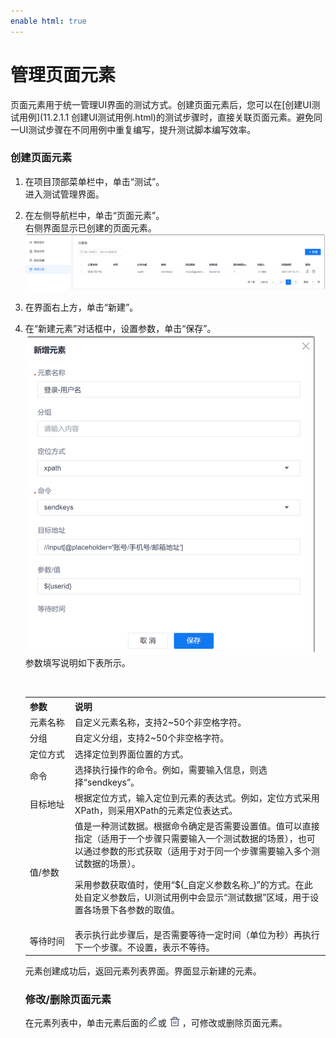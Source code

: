 ```yaml
---
enable html: true
---
```

# 管理页面元素

页面元素用于统一管理UI界面的测试方式。创建页面元素后，您可以在[创建UI测试用例](11.2.1.1 创建UI测试用例.html)的测试步骤时，直接关联页面元素。避免同一UI测试步骤在不同用例中重复编写，提升测试脚本编写效率。

### 创建页面元素
1. 在项目顶部菜单栏中，单击“测试”。                
    进入测试管理界面。                     
2. 在左侧导航栏中，单击“页面元素”。                        
    右侧界面显示已创建的页面元素。      
   <img src="fig/测试-元素列表.png" style="zoom:50%">
3. 在界面右上方，单击“新建”。
4. 在“新建元素”对话框中，设置参数，单击“保存”。      
    <img src="fig/测试-新增元素.png" style="zoom:50%">                    
    参数填写说明如下表所示。
    
     <style>
table th:first-of-type {
    width: 15%;
}
table th:nth-of-type(2) {
    width: 85%;
}
</style>     
     <table>
<tr>
    <th>参数</th>
    <th>说明</th>
</tr>
<tr>
    <td>元素名称</td>
    <td>自定义元素名称，支持2~50个非空格字符。</td>
</tr>
<tr>
    <td>分组</td>
    <td>自定义分组，支持2~50个非空格字符。</td>
</tr>
<tr>
    <td>定位方式</td>
    <td>选择定位到界面位置的方式。</td>
</tr>
<tr>
    <td>命令</td>
    <td>选择执行操作的命令。例如，需要输入信息，则选择“sendkeys”。</td>
</tr>
<tr>
    <td>目标地址</td>
    <td>根据定位方式，输入定位到元素的表达式。例如，定位方式采用XPath，则采用XPath的元素定位表达式。</td>
</tr>
<tr>
    <td>值/参数</td>
    <td>值是一种测试数据。根据命令确定是否需要设置值。值可以直接指定（适用于一个步骤只需要输入一个测试数据的场景），也可以通过参数的形式获取（适用于对于同一个步骤需要输入多个测试数据的场景）。<p>采用参数获取值时，使用“${_自定义参数名称_}”的方式。在此处自定义参数后，UI测试用例中会显示“测试数据”区域，用于设置各场景下各参数的取值。</p></td>
</tr>
<tr>
    <td>等待时间</td>
    <td>表示执行此步骤后，是否需要等待一定时间（单位为秒）再执行下一个步骤。不设置，表示不等待。</td>
</tr>
</table>

元素创建成功后，返回元素列表界面。界面显示新建的元素。

### 修改/删除页面元素
在元素列表中，单击元素后面的![](fig/modify01.png)或![](fig/delete01.png)，可修改或删除页面元素。
    